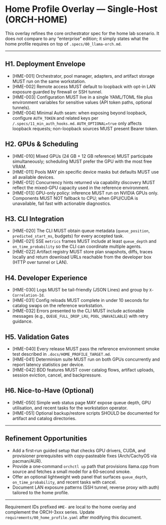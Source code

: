# Home Profile Overlay — Single-Host (ORCH-HOME)

This overlay refines the core orchestrator spec for the home lab scenario. It does not compare to any “enterprise” edition; it simply states what the home profile requires on top of `.specs/00_llama-orch.md`.

---

## H1. Deployment Envelope

- [HME-001] Orchestrator, pool manager, adapters, and artifact storage MUST run on the same workstation.
- [HME-002] Remote access MUST default to loopback with opt-in LAN exposure guarded by firewall or SSH tunnel.
- [HME-003] Configuration MUST live in a single YAML/TOML file plus environment variables for sensitive values (API token paths, optional tunnels).
- [HME-004] Minimal Auth seam: when exposing beyond loopback, configure `AUTH_TOKEN` and related keys per `/.specs/11_min_auth_hooks.md`. `AUTH_OPTIONAL=true` only affects loopback requests; non-loopback sources MUST present Bearer token.

## H2. GPUs & Scheduling

- [HME-010] Mixed GPUs (24 GB + 12 GB reference) MUST participate simultaneously; scheduling MUST prefer the GPU with the most free VRAM.
- [HME-011] Pools MAY pin specific device masks but defaults MUST use all available devices.
- [HME-012] Concurrency hints returned via capability discovery MUST reflect the mixed-GPU capacity used in the reference environment.
- [HME-013] GPU-only policy: inference MUST run on NVIDIA GPUs only. Components MUST NOT fallback to CPU; when GPU/CUDA is unavailable, fail fast with actionable diagnostics.

## H3. CLI Integration

- [HME-020] The CLI MUST obtain queue metadata (`queue_position`, `predicted_start_ms`, budgets) for every accepted task.
- [HME-021] SSE `metrics` frames MUST include at least `queue_depth` and `on_time_probability` so the CLI can coordinate multiple agents.
- [HME-022] Artifact registry MUST store plan snapshots, diffs, traces locally and return download URLs reachable from the developer box (HTTP over tunnel or LAN).

## H4. Developer Experience

- [HME-030] Logs MUST be tail-friendly (JSON Lines) and group by `X-Correlation-Id`.
- [HME-031] Config reloads MUST complete in under 10 seconds for catalog swaps on the reference workstation.
- [HME-032] Errors presented to the CLI MUST include actionable messages (e.g., `QUEUE_FULL_DROP_LRU`, `POOL_UNAVAILABLE`) with retry guidance.

## H5. Validation Gates

- [HME-040] Every release MUST pass the reference environment smoke test described in `.docs/HOME_PROFILE_TARGET.md`.
- [HME-041] Determinism suite MUST run on both GPUs concurrently and report latency statistics per device.
- [HME-042] BDD features MUST cover catalog flows, artifact uploads, session eviction, cancel, and backpressure.

## H6. Nice-to-Have (Optional)

- [HME-050] Simple web status page MAY expose queue depth, GPU utilisation, and recent tasks for the workstation operator.
- [HME-051] Optional backup/restore scripts SHOULD be documented for artifact and catalog directories.

---

## Refinement Opportunities

- Add a first‑run guided setup that checks GPU drivers, CUDA, and provisioner prerequisites with copy‑pasteable fixes (Arch/CachyOS via pacman/AUR).
- Provide a one‑command `orchctl up` path that provisions llama.cpp from source and fetches a small model for a 60‑second smoke.
- Offer an optional lightweight web panel that surfaces `queue_depth`, `on_time_probability`, and recent tasks with cancel.
- Document LAN exposure patterns (SSH tunnel, reverse proxy with auth) tailored to the home profile.

---

Requirement IDs prefixed `HME-` are local to the home overlay and complement the ORCH-3xxx series. Update `requirements/00_home_profile.yaml` after modifying this document.
